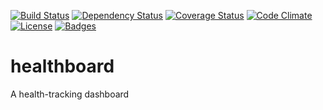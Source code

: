 [![Build Status](http://img.shields.io/travis/Floppy/healthboard.svg)](https://travis-ci.org/Floppy/healthboard)
[![Dependency Status](http://img.shields.io/gemnasium/Floppy/healthboard.svg)](https://gemnasium.com/Floppy/healthboard)
[![Coverage Status](http://img.shields.io/coveralls/Floppy/healthboard.svg)](https://coveralls.io/r/Floppy/healthboard)
[![Code Climate](http://img.shields.io/codeclimate/github/Floppy/healthboard.svg)](https://codeclimate.com/github/Floppy/healthboard)
[![License](http://img.shields.io/:license-mit-blue.svg)](http://Floppy.mit-license.org)
[![Badges](http://img.shields.io/:badges-6/6-ff6799.svg)](https://github.com/badges/badgerbadgerbadger)

# healthboard
A health-tracking dashboard
